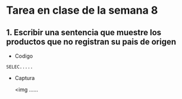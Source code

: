 # Tarea en clase de la semana 8
## 1. Escribir una sentencia que muestre los productos que no registran su pais de origen
- Codigo
```
SELEC.....
```
- Captura

  <img ......

